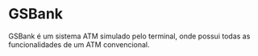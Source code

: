 # GSBank

GSBank é um sistema ATM simulado pelo terminal, onde possui todas as funcionalidades de um ATM convencional.